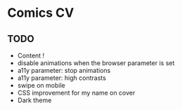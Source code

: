 # Comics CV

## TODO
- Content !
- disable animations when the browser parameter is set
- a11y parameter: stop animations
- a11y parameter: high contrasts
- swipe on mobile
- CSS improvement for my name on cover
- Dark theme
